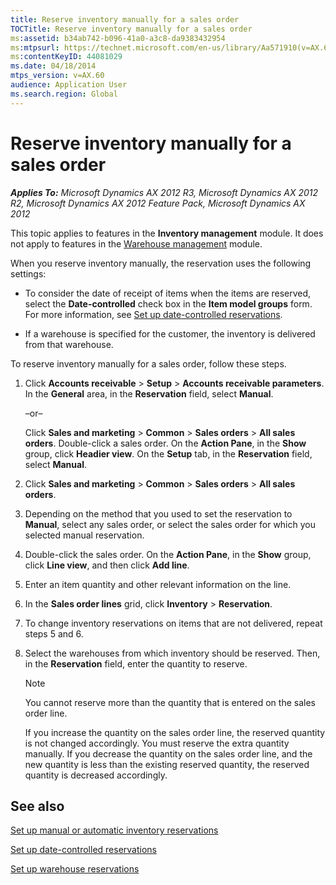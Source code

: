 ```yaml
---
title: Reserve inventory manually for a sales order
TOCTitle: Reserve inventory manually for a sales order
ms:assetid: b34ab742-b096-41a0-a3c8-da9383432954
ms:mtpsurl: https://technet.microsoft.com/en-us/library/Aa571910(v=AX.60)
ms:contentKeyID: 44081029
ms.date: 04/18/2014
mtps_version: v=AX.60
audience: Application User
ms.search.region: Global
---
```


# Reserve inventory manually for a sales order 


_**Applies To:** Microsoft Dynamics AX 2012 R3, Microsoft Dynamics AX 2012 R2, Microsoft Dynamics AX 2012 Feature Pack, Microsoft Dynamics AX 2012_

This topic applies to features in the **Inventory management** module. It does not apply to features in the [Warehouse management](warehouse-management.md) module.

When you reserve inventory manually, the reservation uses the following settings:

  - To consider the date of receipt of items when the items are reserved, select the **Date-controlled** check box in the **Item model groups** form. For more information, see [Set up date-controlled reservations](set-up-date-controlled-reservations.md).

  - If a warehouse is specified for the customer, the inventory is delivered from that warehouse.

To reserve inventory manually for a sales order, follow these steps.

1.  Click **Accounts receivable** \> **Setup** \> **Accounts receivable parameters**. In the **General** area, in the **Reservation** field, select **Manual**.
    
    –or–
    
    Click **Sales and marketing** \> **Common** \> **Sales orders** \> **All sales orders**. Double-click a sales order. On the **Action Pane**, in the **Show** group, click **Headier view**. On the **Setup** tab, in the **Reservation** field, select **Manual**.

2.  Click **Sales and marketing** \> **Common** \> **Sales orders** \> **All sales orders**.

3.  Depending on the method that you used to set the reservation to **Manual**, select any sales order, or select the sales order for which you selected manual reservation.

4.  Double-click the sales order. On the **Action Pane**, in the **Show** group, click **Line view**, and then click **Add line**.

5.  Enter an item quantity and other relevant information on the line.

6.  In the **Sales order lines** grid, click **Inventory** \> **Reservation**.

7.  To change inventory reservations on items that are not delivered, repeat steps 5 and 6.

8.  Select the warehouses from which inventory should be reserved. Then, in the **Reservation** field, enter the quantity to reserve.
    

    > [!NOTE]
    > <P>You cannot reserve more than the quantity that is entered on the sales order line.</P>
    > <P>If you increase the quantity on the sales order line, the reserved quantity is not changed accordingly. You must reserve the extra quantity manually. If you decrease the quantity on the sales order line, and the new quantity is less than the existing reserved quantity, the reserved quantity is decreased accordingly.</P>



## See also

[Set up manual or automatic inventory reservations](set-up-manual-or-automatic-inventory-reservations.md)

[Set up date-controlled reservations](set-up-date-controlled-reservations.md)

[Set up warehouse reservations](set-up-warehouse-reservations.md)

  


